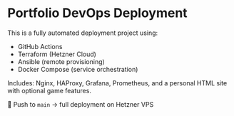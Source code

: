 # Portfolio DevOps Deployment

This is a fully automated deployment project using:

- GitHub Actions
- Terraform (Hetzner Cloud)
- Ansible (remote provisioning)
- Docker Compose (service orchestration)

Includes: Nginx, HAProxy, Grafana, Prometheus, and a personal HTML site with optional game features.

🚀 Push to `main` → full deployment on Hetzner VPS 
